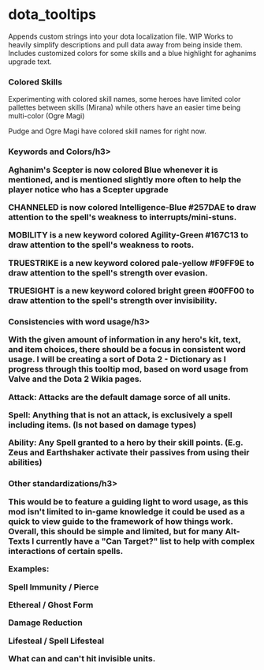 # dota_tooltips
Appends custom strings into your dota localization file. 
WIP
Works to heavily simplify descriptions and pull data away from being inside them.
Includes customized colors for some skills and a blue highlight for aghanims upgrade text.

<h3>Colored Skills</h3>

Experimenting with colored skill names, some heroes have limited color pallettes between skills (Mirana) while others have an easier time being multi-color (Ogre Magi)

Pudge and Ogre Magi have colored skill names for right now.

<h3>Keywords and Colors/h3>

Aghanim's Scepter is now colored Blue whenever it is mentioned, and is mentioned slightly more often to help the player notice who has a Scepter upgrade

CHANNELED is now colored Intelligence-Blue #257DAE to draw attention to the spell's weakness to interrupts/mini-stuns.

MOBILITY is a new keyword colored Agility-Green #167C13 to draw attention to the spell's weakness to roots.

TRUESTRIKE is a new keyword colored pale-yellow #F9FF9E to draw attention to the spell's strength over evasion.

TRUESIGHT is a new keyword colored bright green #00FF00 to draw attention to the spell's strength over invisibility.

<h3>Consistencies with word usage/h3>

With the given amount of information in any hero's kit, text, and item choices, there should be a focus in consistent word usage. 
I will be creating a sort of Dota 2 - Dictionary as I progress through this tooltip mod, based on word usage from Valve and the Dota 2 Wikia pages.

Attack: Attacks are the default damage sorce of all units.

Spell: Anything that is not an attack, is exclusively a spell including items. (Is not based on damage types)

Ability: Any Spell granted to a hero by their skill points. (E.g. Zeus and Earthshaker activate their passives from using their abilities)

<h3>Other standardizations/h3>

This would be to feature a guiding light to word usage, as this mod isn't limited to in-game knowledge it could be used as a quick to view guide to the framework of how things work. Overall, this should be simple and limited, but for many Alt-Texts I currently have a "Can Target?" list to help with complex interactions of certain spells.

Examples:

Spell Immunity / Pierce

Ethereal / Ghost Form

Damage Reduction

Lifesteal / Spell Lifesteal

What can and can't hit invisible units.